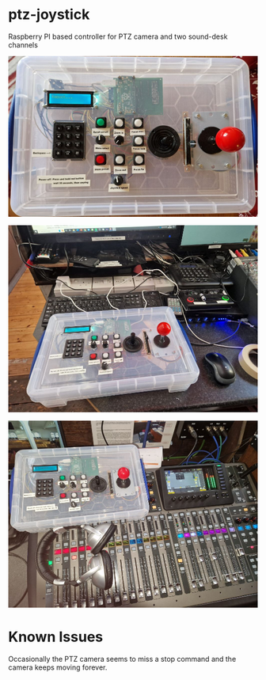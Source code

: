 # ptz-joystick
Raspberry PI based controller for PTZ camera and two sound-desk channels

![PTZ controller](images/ptz-controller.jpg)

![PTZ controller in situ](images/ptz-controller-on-desk.jpg)

![PTZ controller on sound desk](images/ptz-controller-and-sounddesk.jpg)

# Known Issues
Occasionally the PTZ camera seems to miss a stop command and the camera keeps
moving forever.  
